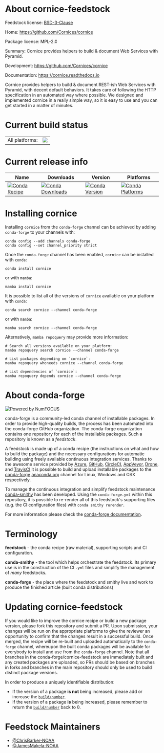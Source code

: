 About cornice-feedstock
=======================

Feedstock license: [BSD-3-Clause](https://github.com/conda-forge/cornice-feedstock/blob/main/LICENSE.txt)

Home: https://github.com/Cornices/cornice

Package license: MPL-2.0

Summary: Cornice provides helpers to build & document Web Services with Pyramid.

Development: https://github.com/Cornices/cornice

Documentation: https://cornice.readthedocs.io

Cornice provides helpers to build & document REST-ish Web Services with Pyramid,
with decent default behaviors. It takes care of following the HTTP specification
in an automated way where possible. We designed and implemented cornice in a really
simple way, so it is easy to use and you can get started in a matter of minutes.


Current build status
====================


<table><tr><td>All platforms:</td>
    <td>
      <a href="https://dev.azure.com/conda-forge/feedstock-builds/_build/latest?definitionId=20527&branchName=main">
        <img src="https://dev.azure.com/conda-forge/feedstock-builds/_apis/build/status/cornice-feedstock?branchName=main">
      </a>
    </td>
  </tr>
</table>

Current release info
====================

| Name | Downloads | Version | Platforms |
| --- | --- | --- | --- |
| [![Conda Recipe](https://img.shields.io/badge/recipe-cornice-green.svg)](https://anaconda.org/conda-forge/cornice) | [![Conda Downloads](https://img.shields.io/conda/dn/conda-forge/cornice.svg)](https://anaconda.org/conda-forge/cornice) | [![Conda Version](https://img.shields.io/conda/vn/conda-forge/cornice.svg)](https://anaconda.org/conda-forge/cornice) | [![Conda Platforms](https://img.shields.io/conda/pn/conda-forge/cornice.svg)](https://anaconda.org/conda-forge/cornice) |

Installing cornice
==================

Installing `cornice` from the `conda-forge` channel can be achieved by adding `conda-forge` to your channels with:

```
conda config --add channels conda-forge
conda config --set channel_priority strict
```

Once the `conda-forge` channel has been enabled, `cornice` can be installed with `conda`:

```
conda install cornice
```

or with `mamba`:

```
mamba install cornice
```

It is possible to list all of the versions of `cornice` available on your platform with `conda`:

```
conda search cornice --channel conda-forge
```

or with `mamba`:

```
mamba search cornice --channel conda-forge
```

Alternatively, `mamba repoquery` may provide more information:

```
# Search all versions available on your platform:
mamba repoquery search cornice --channel conda-forge

# List packages depending on `cornice`:
mamba repoquery whoneeds cornice --channel conda-forge

# List dependencies of `cornice`:
mamba repoquery depends cornice --channel conda-forge
```


About conda-forge
=================

[![Powered by
NumFOCUS](https://img.shields.io/badge/powered%20by-NumFOCUS-orange.svg?style=flat&colorA=E1523D&colorB=007D8A)](https://numfocus.org)

conda-forge is a community-led conda channel of installable packages.
In order to provide high-quality builds, the process has been automated into the
conda-forge GitHub organization. The conda-forge organization contains one repository
for each of the installable packages. Such a repository is known as a *feedstock*.

A feedstock is made up of a conda recipe (the instructions on what and how to build
the package) and the necessary configurations for automatic building using freely
available continuous integration services. Thanks to the awesome service provided by
[Azure](https://azure.microsoft.com/en-us/services/devops/), [GitHub](https://github.com/),
[CircleCI](https://circleci.com/), [AppVeyor](https://www.appveyor.com/),
[Drone](https://cloud.drone.io/welcome), and [TravisCI](https://travis-ci.com/)
it is possible to build and upload installable packages to the
[conda-forge](https://anaconda.org/conda-forge) [anaconda.org](https://anaconda.org/)
channel for Linux, Windows and OSX respectively.

To manage the continuous integration and simplify feedstock maintenance
[conda-smithy](https://github.com/conda-forge/conda-smithy) has been developed.
Using the ``conda-forge.yml`` within this repository, it is possible to re-render all of
this feedstock's supporting files (e.g. the CI configuration files) with ``conda smithy rerender``.

For more information please check the [conda-forge documentation](https://conda-forge.org/docs/).

Terminology
===========

**feedstock** - the conda recipe (raw material), supporting scripts and CI configuration.

**conda-smithy** - the tool which helps orchestrate the feedstock.
                   Its primary use is in the construction of the CI ``.yml`` files
                   and simplify the management of *many* feedstocks.

**conda-forge** - the place where the feedstock and smithy live and work to
                  produce the finished article (built conda distributions)


Updating cornice-feedstock
==========================

If you would like to improve the cornice recipe or build a new
package version, please fork this repository and submit a PR. Upon submission,
your changes will be run on the appropriate platforms to give the reviewer an
opportunity to confirm that the changes result in a successful build. Once
merged, the recipe will be re-built and uploaded automatically to the
`conda-forge` channel, whereupon the built conda packages will be available for
everybody to install and use from the `conda-forge` channel.
Note that all branches in the conda-forge/cornice-feedstock are
immediately built and any created packages are uploaded, so PRs should be based
on branches in forks and branches in the main repository should only be used to
build distinct package versions.

In order to produce a uniquely identifiable distribution:
 * If the version of a package **is not** being increased, please add or increase
   the [``build/number``](https://docs.conda.io/projects/conda-build/en/latest/resources/define-metadata.html#build-number-and-string).
 * If the version of a package **is** being increased, please remember to return
   the [``build/number``](https://docs.conda.io/projects/conda-build/en/latest/resources/define-metadata.html#build-number-and-string)
   back to 0.

Feedstock Maintainers
=====================

* [@ChrisBarker-NOAA](https://github.com/ChrisBarker-NOAA/)
* [@JamesMakela-NOAA](https://github.com/JamesMakela-NOAA/)

